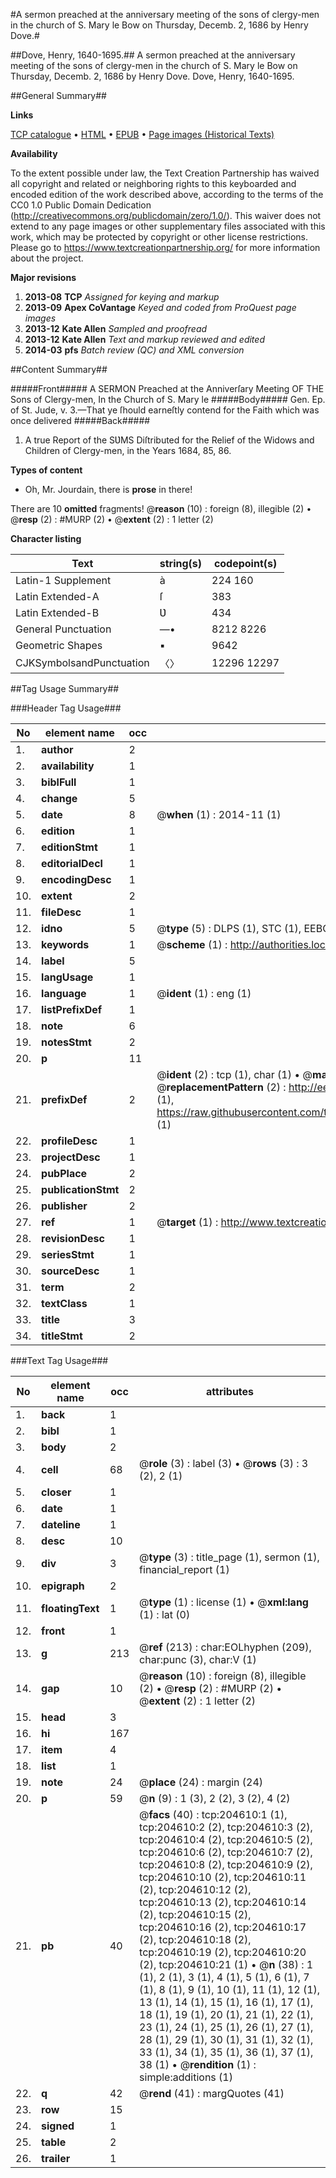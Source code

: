 #A sermon preached at the anniversary meeting of the sons of clergy-men in the church of S. Mary le Bow on Thursday, Decemb. 2, 1686 by Henry Dove.#

##Dove, Henry, 1640-1695.##
A sermon preached at the anniversary meeting of the sons of clergy-men in the church of S. Mary le Bow on Thursday, Decemb. 2, 1686 by Henry Dove.
Dove, Henry, 1640-1695.

##General Summary##

**Links**

[TCP catalogue](http://www.ota.ox.ac.uk/tcp/)  • 
[HTML](http://tei.it.ox.ac.uk/tcp/Texts-HTML/free/B21/B21327.html)  • 
[EPUB](http://tei.it.ox.ac.uk/tcp/Texts-EPUB/free/B21/B21327.epub) • 
[Page images (Historical Texts)](https://historicaltexts.jisc.ac.uk/eebo-10264805e)

**Availability**

To the extent possible under law, the Text Creation Partnership has waived all copyright and related or neighboring rights to this keyboarded and encoded edition of the work described above, according to the terms of the CC0 1.0 Public Domain Dedication (http://creativecommons.org/publicdomain/zero/1.0/). This waiver does not extend to any page images or other supplementary files associated with this work, which may be protected by copyright or other license restrictions. Please go to https://www.textcreationpartnership.org/ for more information about the project.

**Major revisions**

1. __2013-08__ __TCP__ *Assigned for keying and markup*
1. __2013-09__ __Apex CoVantage__ *Keyed and coded from ProQuest page images*
1. __2013-12__ __Kate Allen__ *Sampled and proofread*
1. __2013-12__ __Kate Allen__ *Text and markup reviewed and edited*
1. __2014-03__ __pfs__ *Batch review (QC) and XML conversion*

##Content Summary##

#####Front#####
A SERMON Preached at the Anniverſary Meeting OF THE Sons of Clergy-men, In the Church of S. Mary le 
#####Body#####
Gen. Ep. of St. Jude, v. 3.—That ye ſhould earneſtly contend for the Faith which was once delivered 
#####Back#####

1. A true Report of the SƲMS Diſtributed for the Relief of the Widows and Children of Clergy-men, in the Years 1684, 85, 86.

**Types of content**

  * Oh, Mr. Jourdain, there is **prose** in there!

There are 10 **omitted** fragments! 
 @__reason__ (10) : foreign (8), illegible (2)  •  @__resp__ (2) : #MURP (2)  •  @__extent__ (2) : 1 letter (2)

**Character listing**


|Text|string(s)|codepoint(s)|
|---|---|---|
|Latin-1 Supplement|à |224 160|
|Latin Extended-A|ſ|383|
|Latin Extended-B|Ʋ|434|
|General Punctuation|—•|8212 8226|
|Geometric Shapes|▪|9642|
|CJKSymbolsandPunctuation|〈〉|12296 12297|

##Tag Usage Summary##

###Header Tag Usage###

|No|element name|occ|attributes|
|---|---|---|---|
|1.|__author__|2||
|2.|__availability__|1||
|3.|__biblFull__|1||
|4.|__change__|5||
|5.|__date__|8| @__when__ (1) : 2014-11 (1)|
|6.|__edition__|1||
|7.|__editionStmt__|1||
|8.|__editorialDecl__|1||
|9.|__encodingDesc__|1||
|10.|__extent__|2||
|11.|__fileDesc__|1||
|12.|__idno__|5| @__type__ (5) : DLPS (1), STC (1), EEBO-CITATION (1), OCLC (1), VID (1)|
|13.|__keywords__|1| @__scheme__ (1) : http://authorities.loc.gov/ (1)|
|14.|__label__|5||
|15.|__langUsage__|1||
|16.|__language__|1| @__ident__ (1) : eng (1)|
|17.|__listPrefixDef__|1||
|18.|__note__|6||
|19.|__notesStmt__|2||
|20.|__p__|11||
|21.|__prefixDef__|2| @__ident__ (2) : tcp (1), char (1)  •  @__matchPattern__ (2) : ([0-9\-]+):([0-9IVX]+) (1), (.+) (1)  •  @__replacementPattern__ (2) : http://eebo.chadwyck.com/downloadtiff?vid=$1&page=$2 (1), https://raw.githubusercontent.com/textcreationpartnership/Texts/master/tcpchars.xml#$1 (1)|
|22.|__profileDesc__|1||
|23.|__projectDesc__|1||
|24.|__pubPlace__|2||
|25.|__publicationStmt__|2||
|26.|__publisher__|2||
|27.|__ref__|1| @__target__ (1) : http://www.textcreationpartnership.org/docs/. (1)|
|28.|__revisionDesc__|1||
|29.|__seriesStmt__|1||
|30.|__sourceDesc__|1||
|31.|__term__|2||
|32.|__textClass__|1||
|33.|__title__|3||
|34.|__titleStmt__|2||


###Text Tag Usage###

|No|element name|occ|attributes|
|---|---|---|---|
|1.|__back__|1||
|2.|__bibl__|1||
|3.|__body__|2||
|4.|__cell__|68| @__role__ (3) : label (3)  •  @__rows__ (3) : 3 (2), 2 (1)|
|5.|__closer__|1||
|6.|__date__|1||
|7.|__dateline__|1||
|8.|__desc__|10||
|9.|__div__|3| @__type__ (3) : title_page (1), sermon (1), financial_report (1)|
|10.|__epigraph__|2||
|11.|__floatingText__|1| @__type__ (1) : license (1)  •  @__xml:lang__ (1) : lat (0)|
|12.|__front__|1||
|13.|__g__|213| @__ref__ (213) : char:EOLhyphen (209), char:punc (3), char:V (1)|
|14.|__gap__|10| @__reason__ (10) : foreign (8), illegible (2)  •  @__resp__ (2) : #MURP (2)  •  @__extent__ (2) : 1 letter (2)|
|15.|__head__|3||
|16.|__hi__|167||
|17.|__item__|4||
|18.|__list__|1||
|19.|__note__|24| @__place__ (24) : margin (24)|
|20.|__p__|59| @__n__ (9) : 1 (3), 2 (2), 3 (2), 4 (2)|
|21.|__pb__|40| @__facs__ (40) : tcp:204610:1 (1), tcp:204610:2 (2), tcp:204610:3 (2), tcp:204610:4 (2), tcp:204610:5 (2), tcp:204610:6 (2), tcp:204610:7 (2), tcp:204610:8 (2), tcp:204610:9 (2), tcp:204610:10 (2), tcp:204610:11 (2), tcp:204610:12 (2), tcp:204610:13 (2), tcp:204610:14 (2), tcp:204610:15 (2), tcp:204610:16 (2), tcp:204610:17 (2), tcp:204610:18 (2), tcp:204610:19 (2), tcp:204610:20 (2), tcp:204610:21 (1)  •  @__n__ (38) : 1 (1), 2 (1), 3 (1), 4 (1), 5 (1), 6 (1), 7 (1), 8 (1), 9 (1), 10 (1), 11 (1), 12 (1), 13 (1), 14 (1), 15 (1), 16 (1), 17 (1), 18 (1), 19 (1), 20 (1), 21 (1), 22 (1), 23 (1), 24 (1), 25 (1), 26 (1), 27 (1), 28 (1), 29 (1), 30 (1), 31 (1), 32 (1), 33 (1), 34 (1), 35 (1), 36 (1), 37 (1), 38 (1)  •  @__rendition__ (1) : simple:additions (1)|
|22.|__q__|42| @__rend__ (41) : margQuotes (41)|
|23.|__row__|15||
|24.|__signed__|1||
|25.|__table__|2||
|26.|__trailer__|1||
